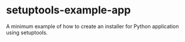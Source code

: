 # setuptools-example-app
A minimum example of how to create an installer for Python application using setuptools.
